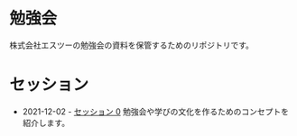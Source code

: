 # 勉強会
株式会社エスツーの勉強会の資料を保管するためのリポジトリです。

# セッション

* 2021-12-02 - [セッション 0](./sessions/2021-12-02)
勉強会や学びの文化を作るためのコンセプトを紹介します。
